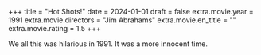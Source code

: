+++
title = "Hot Shots!"
date = 2024-01-01
draft = false
extra.movie.year = 1991
extra.movie.directors = "Jim Abrahams"
extra.movie.en_title = ""
extra.movie.rating = 1.5
+++

We all this was hilarious in 1991. It was a more innocent time.<!-- more -->